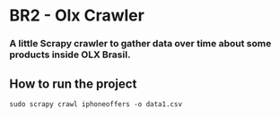 # BR2 - Olx Crawler

### A little Scrapy crawler to gather data over time about some products inside OLX Brasil.

## How to run the project

`sudo scrapy crawl iphoneoffers -o data1.csv`
